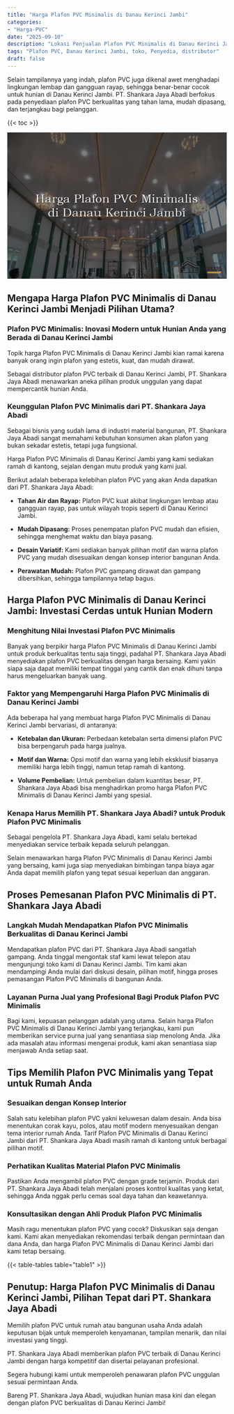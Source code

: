 ```yaml
---
title: "Harga Plafon PVC Minimalis di Danau Kerinci Jambi"
categories: 
- "Harga-PVC"
date: "2025-09-10"
description: "Lokasi Penjualan Plafon PVC Minimalis di Danau Kerinci Jambi bagi hunian, kantor, serta gerai. Produk unggulan, variasi motif, variasi warna menarik, beserta jasa instalasi oleh tim profesional dan garansi resmi!|Jasa penjualan Plafon PVC Minimalis di Danau Kerinci Jambi bagi keperluan tempat tinggal, perkantoran, maupun ritel, dengan material terbaik dan instalasi oleh tenaga ahli profesional serta jaminan resmi.|Alternatif Plafon PVC Minimalis di Danau Kerinci Jambi yang terbukti untuk hunian, kantor, serta ritel, dengan panel berkualitas dan pemasangan dikerjakan oleh teknisi profesional serta jaminan resmi.|Distribusi Plafon PVC Minimalis di Danau Kerinci Jambi bagi hunian, kantor, serta gerai, dengan produk berkualitas dan instalasi ditangani oleh tenaga ahli berpengalaman, lengkap dengan kepastian resmi.}"
tags: "Plafon PVC, Danau Kerinci Jambi, toko, Penyedia, distributor"
draft: false
---
```


Selain tampilannya yang indah, plafon PVC juga dikenal awet menghadapi lingkungan lembap dan gangguan rayap, sehingga benar-benar cocok untuk hunian di Danau Kerinci Jambi. PT. Shankara Jaya Abadi berfokus pada penyediaan plafon PVC berkualitas yang tahan lama, mudah dipasang, dan terjangkau bagi pelanggan.

{{< toc >}}

![Harga Plafon PVC Minimalis di Danau Kerinci Jambi](/images/Harga-PVC/Harga-Plafon-PVC-Minimalis-di-Danau-Kerinci-Jambi.png)


## Mengapa Harga Plafon PVC Minimalis di Danau Kerinci Jambi Menjadi Pilihan Utama?

### Plafon PVC Minimalis: Inovasi Modern untuk Hunian Anda yang Berada di Danau Kerinci Jambi

Topik harga Plafon PVC Minimalis di Danau Kerinci Jambi kian ramai karena banyak orang ingin plafon yang estetis, kuat, dan mudah dirawat.

Sebagai distributor plafon PVC terbaik di Danau Kerinci Jambi, PT. Shankara Jaya Abadi menawarkan aneka pilihan produk unggulan yang dapat mempercantik hunian Anda.

### Keunggulan Plafon PVC Minimalis dari PT. Shankara Jaya Abadi

Sebagai bisnis yang sudah lama di industri material bangunan, PT. Shankara Jaya Abadi sangat memahami kebutuhan konsumen akan plafon yang bukan sekadar estetis, tetapi juga fungsional.

Harga Plafon PVC Minimalis di Danau Kerinci Jambi yang kami sediakan ramah di kantong, sejalan dengan mutu produk yang kami jual.

Berikut adalah beberapa kelebihan plafon PVC yang akan Anda dapatkan dari PT. Shankara Jaya Abadi:

- **Tahan Air dan Rayap:** Plafon PVC kuat akibat lingkungan lembap atau gangguan rayap, pas untuk wilayah tropis seperti di Danau Kerinci Jambi.

- **Mudah Dipasang:** Proses penempatan plafon PVC mudah dan efisien, sehingga menghemat waktu dan biaya pasang.

- **Desain Variatif:** Kami sediakan banyak pilihan motif dan warna plafon PVC yang mudah disesuaikan dengan konsep interior bangunan Anda.

- **Perawatan Mudah:** Plafon PVC gampang dirawat dan gampang dibersihkan, sehingga tampilannya tetap bagus.

## Harga Plafon PVC Minimalis di Danau Kerinci Jambi: Investasi Cerdas untuk Hunian Modern

### Menghitung Nilai Investasi Plafon PVC Minimalis

Banyak yang berpikir harga Plafon PVC Minimalis di Danau Kerinci Jambi untuk produk berkualitas tentu saja tinggi, padahal PT. Shankara Jaya Abadi menyediakan plafon PVC berkualitas dengan harga bersaing. Kami yakin siapa saja dapat memiliki tempat tinggal yang cantik dan enak dihuni tanpa harus mengeluarkan banyak uang.

### Faktor yang Mempengaruhi Harga Plafon PVC Minimalis di Danau Kerinci Jambi

Ada beberapa hal yang membuat harga Plafon PVC Minimalis di Danau Kerinci Jambi bervariasi, di antaranya:

- **Ketebalan dan Ukuran:** Perbedaan ketebalan serta dimensi plafon PVC bisa berpengaruh pada harga jualnya.

- **Motif dan Warna:** Opsi motif dan warna yang lebih eksklusif biasanya memiliki harga lebih tinggi, namun tetap ramah di kantong.

- **Volume Pembelian:** Untuk pembelian dalam kuantitas besar, PT. Shankara Jaya Abadi bisa menghadirkan promo harga Plafon PVC Minimalis di Danau Kerinci Jambi yang spesial.

### Kenapa Harus Memilih PT. Shankara Jaya Abadi? untuk Produk Plafon PVC Minimalis

Sebagai pengelola PT. Shankara Jaya Abadi, kami selalu bertekad menyediakan service terbaik kepada seluruh pelanggan.

Selain menawarkan harga Plafon PVC Minimalis di Danau Kerinci Jambi yang bersaing, kami juga siap menyediakan bimbingan tanpa biaya agar Anda dapat memilih plafon yang tepat sesuai keperluan dan anggaran.

## Proses Pemesanan Plafon PVC Minimalis di PT. Shankara Jaya Abadi

### Langkah Mudah Mendapatkan Plafon PVC Minimalis Berkualitas di Danau Kerinci Jambi

Mendapatkan plafon PVC dari PT. Shankara Jaya Abadi sangatlah gampang. Anda tinggal mengontak staf kami lewat telepon atau mengunjungi toko kami di Danau Kerinci Jambi. Tim kami akan mendampingi Anda mulai dari diskusi desain, pilihan motif, hingga proses pemasangan Plafon PVC Minimalis di bangunan Anda.

### Layanan Purna Jual yang Profesional Bagi Produk Plafon PVC Minimalis

Bagi kami, kepuasan pelanggan adalah yang utama. Selain harga Plafon PVC Minimalis di Danau Kerinci Jambi yang terjangkau, kami pun memberikan service purna jual yang senantiasa siap menolong Anda. Jika ada masalah atau informasi mengenai produk, kami akan senantiasa siap menjawab Anda setiap saat.

## Tips Memilih Plafon PVC Minimalis yang Tepat untuk Rumah Anda

### Sesuaikan dengan Konsep Interior

Salah satu kelebihan plafon PVC yakni keluwesan dalam desain. Anda bisa menentukan corak kayu, polos, atau motif modern menyesuaikan dengan tema interior rumah Anda. Tarif Plafon PVC Minimalis di Danau Kerinci Jambi dari PT. Shankara Jaya Abadi masih ramah di kantong untuk berbagai pilihan motif.

### Perhatikan Kualitas Material Plafon PVC Minimalis

Pastikan Anda mengambil plafon PVC dengan grade terjamin. Produk dari PT. Shankara Jaya Abadi telah menjalani proses kontrol kualitas yang ketat, sehingga Anda nggak perlu cemas soal daya tahan dan keawetannya.

### Konsultasikan dengan Ahli Produk Plafon PVC Minimalis

Masih ragu menentukan plafon PVC yang cocok? Diskusikan saja dengan kami. Kami akan menyediakan rekomendasi terbaik dengan permintaan dan dana Anda, dan harga Plafon PVC Minimalis di Danau Kerinci Jambi dari kami tetap bersaing.

{{< table-tables table="table1" >}}

## Penutup: Harga Plafon PVC Minimalis di Danau Kerinci Jambi, Pilihan Tepat dari PT. Shankara Jaya Abadi

Memilih plafon PVC untuk rumah atau bangunan usaha Anda adalah keputusan bijak untuk memperoleh kenyamanan, tampilan menarik, dan nilai investasi yang tinggi.

PT. Shankara Jaya Abadi memberikan plafon PVC terbaik di Danau Kerinci Jambi dengan harga kompetitif dan disertai pelayanan profesional.

Segera hubungi kami untuk memperoleh penawaran plafon PVC unggulan sesuai permintaan Anda.

Bareng PT. Shankara Jaya Abadi, wujudkan hunian masa kini dan elegan dengan plafon PVC berkualitas di Danau Kerinci Jambi!